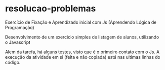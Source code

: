 # resolucao-problemas
Exercício de Fixação e Aprendizado inicial com Js (Aprendendo Lógica de Programação)
<p> Desenvolvimento de um exercicio simples de listagem de alunos, utilizando o Javascript
<p> Alem da tarefa, há alguns testes, visto que é o primeiro contato com o Js. A execução da atividade em si (feita e não copiada) está nas ultimas linhas do código.
